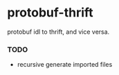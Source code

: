 # protobuf-thrift
protobuf idl to thrift, and vice versa.

### TODO
* recursive generate imported files
